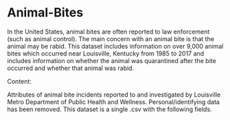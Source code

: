 # Animal-Bites
In the United States, animal bites are often reported to law enforcement (such as animal control). The main concern with an animal bite is that the animal may be rabid. This dataset includes information on over 9,000 animal bites which occurred near Louisville, Kentucky from 1985 to 2017 and includes information on whether the animal was quarantined after the bite occurred and whether that animal was rabid.

Content:

Attributes of animal bite incidents reported to and investigated by Louisville Metro Department of Public Health and Wellness. Personal/identifying data has been removed. This dataset is a single .csv with the following fields.

